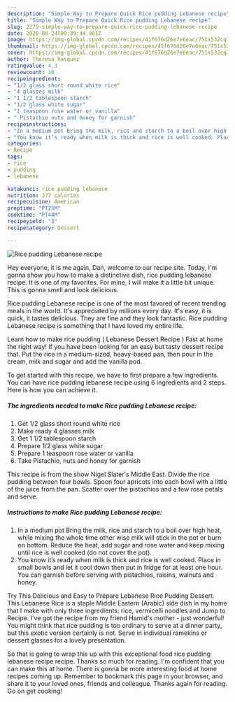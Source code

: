 ```yaml
---
description: "Simple Way to Prepare Quick Rice pudding Lebanese recipe"
title: "Simple Way to Prepare Quick Rice pudding Lebanese recipe"
slug: 2279-simple-way-to-prepare-quick-rice-pudding-lebanese-recipe
date: 2020-08-24T09:39:44.981Z
image: https://img-global.cpcdn.com/recipes/41f676d26e7e6eac/751x532cq70/rice-pudding-lebanese-recipe-recipe-main-photo.jpg
thumbnail: https://img-global.cpcdn.com/recipes/41f676d26e7e6eac/751x532cq70/rice-pudding-lebanese-recipe-recipe-main-photo.jpg
cover: https://img-global.cpcdn.com/recipes/41f676d26e7e6eac/751x532cq70/rice-pudding-lebanese-recipe-recipe-main-photo.jpg
author: Theresa Vasquez
ratingvalue: 4.3
reviewcount: 10
recipeingredient:
- "1/2 glass short round white rice"
- "4 glasses milk"
- "1 1/2 tablespoon starch"
- "1/2 glass white sugar"
- "1 teaspoon rose water or vanilla"
- " Pistachio nuts and honey for garnish"
recipeinstructions:
- "In a medium pot Bring the milk, rice and starch to a boil over high heat, while mixing the whole time other wise milk will stick in the pot or burn on bottom. Reduce the heat, add sugar and rose water and keep mixing until rice is well cooked (do not cover the pot)."
- "You know it’s ready when milk is thick and rice is well cooked. Place in small bowls and let it cool down then put in fridge for at least one hour. You can garnish before serving with pistachios, raisins, walnuts and honey."
categories:
- Recipe
tags:
- rice
- pudding
- lebanese

katakunci: rice pudding lebanese 
nutrition: 277 calories
recipecuisine: American
preptime: "PT25M"
cooktime: "PT44M"
recipeyield: "3"
recipecategory: Dessert

---
```



![Rice pudding Lebanese recipe](https://img-global.cpcdn.com/recipes/41f676d26e7e6eac/751x532cq70/rice-pudding-lebanese-recipe-recipe-main-photo.jpg)

Hey everyone, it is me again, Dan, welcome to our recipe site. Today, I'm gonna show you how to make a distinctive dish, rice pudding lebanese recipe. It is one of my favorites. For mine, I will make it a little bit unique. This is gonna smell and look delicious.

Rice pudding Lebanese recipe is one of the most favored of recent trending meals in the world. It's appreciated by millions every day. It's easy, it is quick, it tastes delicious. They are fine and they look fantastic. Rice pudding Lebanese recipe is something that I have loved my entire life.

Learn how to make rice pudding ( Lebanese Dessert Recipe ) Fast at home the right way! If you have been looking for an easy but tasty dessert recipe that. Put the rice in a medium-sized, heavy-based pan, then pour in the cream, milk and sugar and add the vanilla pod.


To get started with this recipe, we have to first prepare a few ingredients. You can have rice pudding lebanese recipe using 6 ingredients and 2 steps. Here is how you can achieve it.

<!--inarticleads1-->

##### The ingredients needed to make Rice pudding Lebanese recipe:

1. Get 1/2 glass short round white rice
1. Make ready 4 glasses milk
1. Get 1 1/2 tablespoon starch
1. Prepare 1/2 glass white sugar
1. Prepare 1 teaspoon rose water or vanilla
1. Take  Pistachio, nuts and honey for garnish


This recipe is from the show Nigel Slater&#39;s Middle East. Divide the rice pudding between four bowls. Spoon four apricots into each bowl with a little of the juice from the pan. Scatter over the pistachios and a few rose petals and serve. 

<!--inarticleads2-->

##### Instructions to make Rice pudding Lebanese recipe:

1. In a medium pot Bring the milk, rice and starch to a boil over high heat, while mixing the whole time other wise milk will stick in the pot or burn on bottom. Reduce the heat, add sugar and rose water and keep mixing until rice is well cooked (do not cover the pot).
1. You know it’s ready when milk is thick and rice is well cooked. Place in small bowls and let it cool down then put in fridge for at least one hour. You can garnish before serving with pistachios, raisins, walnuts and honey.


Try This Delicious and Easy to Prepare Lebanese Rice Pudding Dessert. This Lebanese Rice is a staple Middle Eastern (Arabic) side dish in my home that I make with only three ingredients: rice, vermicelli noodles and Jump to Recipe. I&#39;ve got the recipe from my friend Hamid&#39;s mother - just wonderful! You might think that rice pudding is too ordinary to serve at a dinner party, but this exotic version certainly is not. Serve in individual ramekins or dessert glasses for a lovely presentation. 

So that is going to wrap this up with this exceptional food rice pudding lebanese recipe recipe. Thanks so much for reading. I'm confident that you can make this at home. There is gonna be more interesting food at home recipes coming up. Remember to bookmark this page in your browser, and share it to your loved ones, friends and colleague. Thanks again for reading. Go on get cooking!

